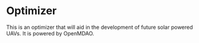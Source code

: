 # Optimizer
This is an optimizer that will aid in the development of future solar powered UAVs.  It is powered by OpenMDAO.
